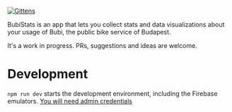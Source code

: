 [![Gittens](http://gittens.r15.railsrumble.com//badge/Botffy/BubiStats
)](http://gittens.r15.railsrumble.com/gitten/Botffy/BubiStats)

BubiStats is an app that lets you collect stats and data visualizations about your usage of Bubi, the public bike service of Budapest.

It's a work in progress.
PRs, suggestions and ideas are welcome.

# Development

`npm run dev` starts the development environment, including the Firebase emulators.
[You will need admin credentials](https://firebase.google.com/docs/functions/local-emulator#set_up_admin_credentials_optional)
